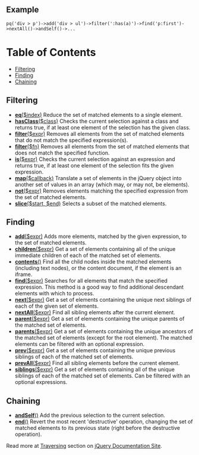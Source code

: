 ## Example
```
pq('div > p')->add('div > ul')->filter(':has(a)')->find('p:first')->nextAll()->andSelf()->...
```
# Table of Contents
  * [Filtering](#Filtering.md)
  * [Finding](#Finding.md)
  * [Chaining](#Chaining.md)
## Filtering
  * **[eq](http://docs.jquery.com/Traversing/eq)**[($index)](http://docs.jquery.com/Traversing/eq) Reduce the set of matched elements to a single element.
  * **[hasClass](http://docs.jquery.com/Traversing/hasClass)**[($class)](http://docs.jquery.com/Traversing/hasClass) Checks the current selection against a class and returns true, if at least one element of the selection has the given class.
  * **[filter](http://docs.jquery.com/Traversing/filter)**[($expr)](http://docs.jquery.com/Traversing/filter) Removes all elements from the set of matched elements that do not match the specified expression(s).
  * **[filter](http://docs.jquery.com/Traversing/filter)**[($fn)](http://docs.jquery.com/Traversing/filter) Removes all elements from the set of matched elements that does not match the specified function.
  * **[is](http://docs.jquery.com/Traversing/is)**[($expr)](http://docs.jquery.com/Traversing/is) Checks the current selection against an expression and returns true, if at least one element of the selection fits the given expression.
  * **[map](http://docs.jquery.com/Traversing/map)**[($callback)](http://docs.jquery.com/Traversing/map) Translate a set of elements in the jQuery object into another set of values in an array (which may, or may not, be elements).
  * **[not](http://docs.jquery.com/Traversing/not)**[($expr)](http://docs.jquery.com/Traversing/not) Removes elements matching the specified expression from the set of matched elements.
  * **[slice](http://docs.jquery.com/Traversing/slice)**[($start, $end)](http://docs.jquery.com/Traversing/slice) Selects a subset of the matched elements.
## Finding
  * **[add](http://docs.jquery.com/Traversing/add)**[($expr)](http://docs.jquery.com/Traversing/add) Adds more elements, matched by the given expression, to the set of matched elements.
  * **[children](http://docs.jquery.com/Traversing/children)**[($expr)](http://docs.jquery.com/Traversing/children) Get a set of elements containing all of the unique immediate children of each of the matched set of elements.
  * **[contents](http://docs.jquery.com/Traversing/contents)**[()](http://docs.jquery.com/Traversing/contents) Find all the child nodes inside the matched elements (including text nodes), or the content document, if the element is an iframe.
  * **[find](http://docs.jquery.com/Traversing/find)**[($expr)](http://docs.jquery.com/Traversing/find) Searches for all elements that match the specified expression. This method is a good way to find additional descendant elements with which to process.
  * **[next](http://docs.jquery.com/Traversing/next)**[($expr)](http://docs.jquery.com/Traversing/next) Get a set of elements containing the unique next siblings of each of the given set of elements.
  * **[nextAll](http://docs.jquery.com/Traversing/nextAll)**[($expr)](http://docs.jquery.com/Traversing/nextAll) Find all sibling elements after the current element.
  * **[parent](http://docs.jquery.com/Traversing/parent)**[($expr)](http://docs.jquery.com/Traversing/parent) Get a set of elements containing the unique parents of the matched set of elements.
  * **[parents](http://docs.jquery.com/Traversing/parents)**[($expr)](http://docs.jquery.com/Traversing/parents) Get a set of elements containing the unique ancestors of the matched set of elements (except for the root element). The matched elements can be filtered with an optional expression.
  * **[prev](http://docs.jquery.com/Traversing/prev)**[($expr)](http://docs.jquery.com/Traversing/prev) Get a set of elements containing the unique previous siblings of each of the matched set of elements.
  * **[prevAll](http://docs.jquery.com/Traversing/prevAll)**[($expr)](http://docs.jquery.com/Traversing/prevAll) Find all sibling elements before the current element.
  * **[siblings](http://docs.jquery.com/Traversing/siblings)**[($expr)](http://docs.jquery.com/Traversing/siblings) Get a set of elements containing all of the unique siblings of each of the matched set of elements. Can be filtered with an optional expressions.
## Chaining
  * **[andSelf](http://docs.jquery.com/Traversing/andSelf)**[()](http://docs.jquery.com/Traversing/andSelf) Add the previous selection to the current selection.
  * **[end](http://docs.jquery.com/Traversing/end)**[()](http://docs.jquery.com/Traversing/end) Revert the most recent 'destructive' operation, changing the set of matched elements to its previous state (right before the destructive operation).

Read more at [Traversing](http://docs.jquery.com/Traversing) section on [jQuery Documentation Site](http://docs.jquery.com/).